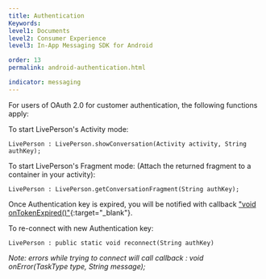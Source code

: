 ```yaml
---
title: Authentication
Keywords:
level1: Documents
level2: Consumer Experience
level3: In-App Messaging SDK for Android

order: 13
permalink: android-authentication.html

indicator: messaging
---
```

For users of OAuth 2.0 for customer authentication, the following functions apply:

To start LivePerson's Activity mode:

`LivePerson : LivePerson.showConversation(Activity activity, String authKey);`

To start LivePerson's Fragment mode: (Attach the returned fragment to a container in your activity):

`LivePerson : LivePerson.getConversationFragment(String authKey);`

Once Authentication key is expired, you will be notified with callback ["void onTokenExpired()"](android-callbacks-index.html){:target="_blank"}.

To re-connect with new Authentication key:

`LivePerson : public static void reconnect(String authKey)`

*Note: errors while trying to connect will call callback : void onError(TaskType type, String message);*
